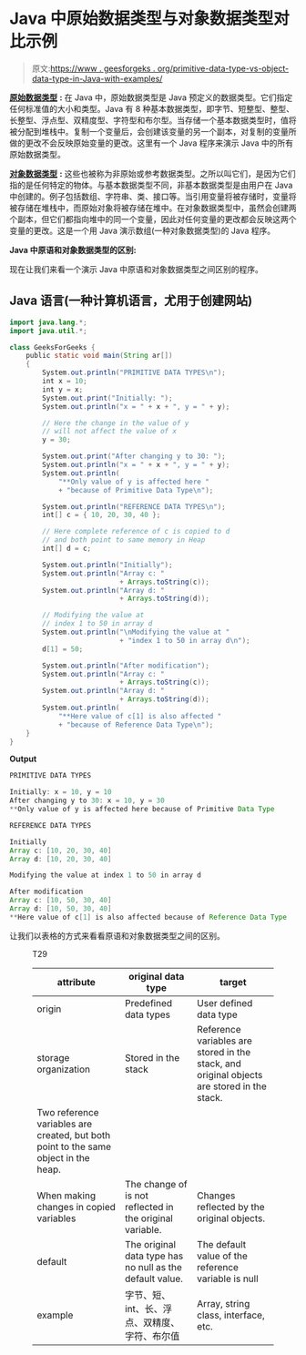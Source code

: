 # Java 中原始数据类型与对象数据类型对比示例

> 原文:[https://www . geesforgeks . org/primitive-data-type-vs-object-data-type-in-Java-with-examples/](https://www.geeksforgeeks.org/primitive-data-type-vs-object-data-type-in-java-with-examples/)

[**原始数据类型**](https://www.geeksforgeeks.org/data-types-in-Java/) **:** 在 Java 中，原始数据类型是 Java 预定义的数据类型。它们指定任何标准值的大小和类型。Java 有 8 种基本数据类型，即字节、短整型、整型、长整型、浮点型、双精度型、字符型和布尔型。当存储一个基本数据类型时，值将被分配到堆栈中。复制一个变量后，会创建该变量的另一个副本，对复制的变量所做的更改不会反映原始变量的更改。这里有一个 Java 程序来演示 Java 中的所有原始数据类型。

[**对象数据类型**](https://www.geeksforgeeks.org/data-types-in-Java/) **:** 这些也被称为非原始或参考数据类型。之所以叫它们，是因为它们指的是任何特定的物体。与基本数据类型不同，非基本数据类型是由用户在 Java 中创建的。例子包括数组、字符串、类、接口等。当引用变量将被存储时，变量将被存储在堆栈中，而原始对象将被存储在堆中。在对象数据类型中，虽然会创建两个副本，但它们都指向堆中的同一个变量，因此对任何变量的更改都会反映这两个变量的更改。这是一个用 Java 演示数组(一种对象数据类型)的 Java 程序。

**Java 中原语和对象数据类型的区别:**

现在让我们来看一个演示 Java 中原语和对象数据类型之间区别的程序。

## Java 语言(一种计算机语言，尤用于创建网站)

```java
import java.lang.*;
import java.util.*;

class GeeksForGeeks {
    public static void main(String ar[])
    {
        System.out.println("PRIMITIVE DATA TYPES\n");
        int x = 10;
        int y = x;
        System.out.print("Initially: ");
        System.out.println("x = " + x + ", y = " + y);

        // Here the change in the value of y
        // will not affect the value of x
        y = 30;

        System.out.print("After changing y to 30: ");
        System.out.println("x = " + x + ", y = " + y);
        System.out.println(
            "**Only value of y is affected here "
            + "because of Primitive Data Type\n");

        System.out.println("REFERENCE DATA TYPES\n");
        int[] c = { 10, 20, 30, 40 };

        // Here complete reference of c is copied to d
        // and both point to same memory in Heap
        int[] d = c;

        System.out.println("Initially");
        System.out.println("Array c: "
                           + Arrays.toString(c));
        System.out.println("Array d: "
                           + Arrays.toString(d));

        // Modifying the value at
        // index 1 to 50 in array d
        System.out.println("\nModifying the value at "
                           + "index 1 to 50 in array d\n");
        d[1] = 50;

        System.out.println("After modification");
        System.out.println("Array c: "
                           + Arrays.toString(c));
        System.out.println("Array d: "
                           + Arrays.toString(d));
        System.out.println(
            "**Here value of c[1] is also affected "
            + "because of Reference Data Type\n");
    }
}
```

**Output**

```java
PRIMITIVE DATA TYPES

Initially: x = 10, y = 10
After changing y to 30: x = 10, y = 30
**Only value of y is affected here because of Primitive Data Type

REFERENCE DATA TYPES

Initially
Array c: [10, 20, 30, 40]
Array d: [10, 20, 30, 40]

Modifying the value at index 1 to 50 in array d

After modification
Array c: [10, 50, 30, 40]
Array d: [10, 50, 30, 40]
**Here value of c[1] is also affected because of Reference Data Type

```

让我们以表格的方式来看看原语和对象数据类型之间的区别。

<figure class="table">T29

| attribute | original data type | target |
| --- | --- | --- |
| origin | Predefined data types | User defined data type |
| storage organization | Stored in the stack | Reference variables are stored in the stack, and original objects are stored in the stack. |
| Two reference variables are created, but both point to the same object in the heap. |
| When making changes in copied variables | The change of is not reflected in the original variable. | Changes reflected by the original objects. |
| default | The original data type has no null as the default value. | The default value of the reference variable is null |
| example | 字节、短、int、长、浮点、双精度、字符、布尔值 | Array, string class, interface, etc. |

</figure>
